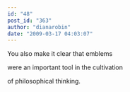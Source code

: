 ```yaml
---
id: "48"
post_id: "363"
author: "dianarobin"
date: "2009-03-17 04:03:07"
---
```

You also make it clear that emblems


were an important tool in the cultivation

of philosophical thinking.
